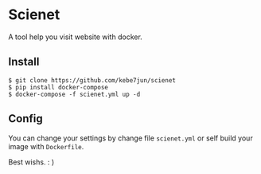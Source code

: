 # Scienet

A tool help you visit website with docker.

## Install

```
$ git clone https://github.com/kebe7jun/scienet
$ pip install docker-compose
$ docker-compose -f scienet.yml up -d
```

## Config

You can change your settings by change file `scienet.yml` or self build your image with `Dockerfile`.

Best wishs. : )
